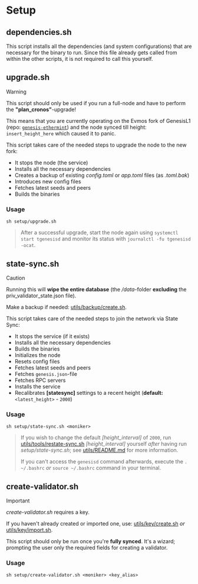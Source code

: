 # Setup

## dependencies.sh

This script installs all the dependencies (and system configurations) that are necessary for the binary to run. Since this file already gets called from within the other scripts, it is not required to call this yourself.

## upgrade.sh

> [!WARNING]
> This script should only be used if you run a full-node and have to perform the **"plan_cronos"**-upgrade!
>
> This means that you are currently operating on the Evmos fork of GenesisL1 (repo: [`genesis-ethermint`](https://github.com/zenodeapp/genesis-ethermint)) and the node synced till height: `insert_height_here` which caused it to panic.

This script takes care of the needed steps to upgrade the node to the new fork:

- It stops the node (the service)
- Installs all the necessary dependencies
- Creates a backup of existing _config.toml_ or _app.toml_ files (as _.toml.bak_)
- Introduces new config files
- Fetches latest seeds and peers
- Builds the binaries

### Usage

```
sh setup/upgrade.sh
```
> After a successful upgrade, start the node again using `systemctl start tgenesisd` and monitor its status with `journalctl -fu tgenesisd -ocat`.

## state-sync.sh

> [!CAUTION]
> Running this will **wipe the entire database** (the _/data_-folder **excluding** the priv_validator_state.json file).
> 
> Make a backup if needed: [utils/backup/create.sh](/utils/backup/create.sh).

This script takes care of the needed steps to join the network via State Sync:

- It stops the service (if it exists)
- Installs all the necessary dependencies
- Builds the binaries
- Initializes the node
- Resets config files
- Fetches latest seeds and peers
- Fetches `genesis.json`-file
- Fetches RPC servers
- Installs the service
- Recalibrates **[statesync]** settings to a recent height (**default:** `<latest_height>` - `2000`)

### Usage

```
sh setup/state-sync.sh <moniker>
```
> If you wish to change the default _[height_interval]_ of `2000`, run [utils/tools/restate-sync.sh](/utils/tools/restate-sync.sh) _[height_interval]_ yourself _after_ having run _setup/state-sync.sh_; see [utils/README.md](/utils) for more information.
>
> If you can't access the `genesisd` command afterwards, execute the `. ~/.bashrc` _or_ `source ~/.bashrc` command in your terminal.

## create-validator.sh

> [!IMPORTANT]
> _create-validator.sh_ requires a key.
>
> If you haven't already created or imported one, use: [utils/key/create.sh](/utils/key/create.sh) _or_ [utils/key/import.sh](/utils/key/import.sh).

This script should only be run once you're **fully synced**. It's a wizard; prompting the user only the required fields for creating a validator.

### Usage

```
sh setup/create-validator.sh <moniker> <key_alias>
```
